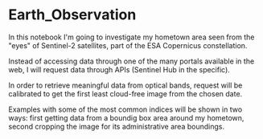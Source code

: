 # Earth_Observation

In this notebook I'm going to investigate my hometown area seen from the "eyes" of Sentinel-2 satellites, part of the ESA Copernicus constellation.

Instead of accessing data through one of the many portals available in the web, I will request data through APIs (Sentinel Hub in the specific). 

In order to retrieve meaningful data from optical bands, request will be calibrated to get the first least cloud-free image from the chosen date.

Examples with some of the most common indices will be shown in two ways: first getting data from a boundig box area around my hometown, second cropping the image for its administrative area boundings. 
